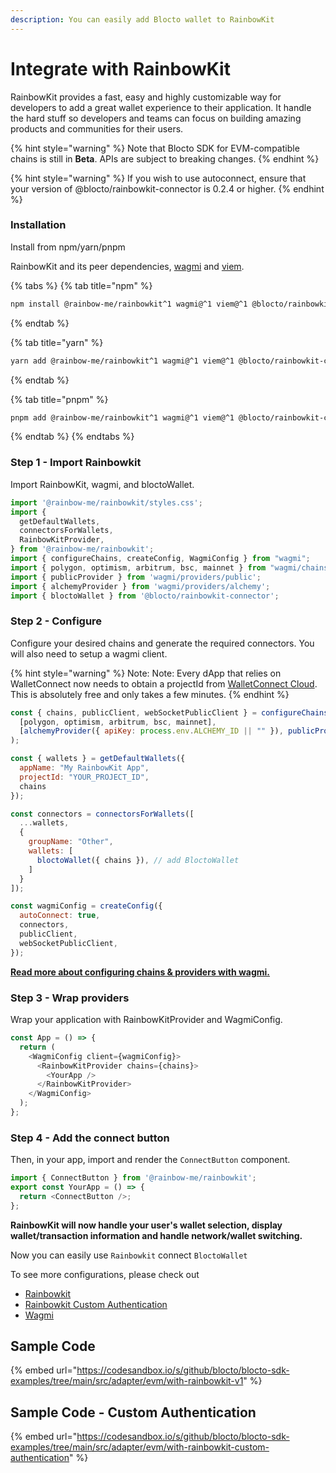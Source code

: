 ```yaml
---
description: You can easily add Blocto wallet to RainbowKit
---
```


# Integrate with RainbowKit

RainbowKit provides a fast, easy and highly customizable way for developers to add a great wallet experience to their application. It handle the hard stuff so developers and teams can focus on building amazing products and communities for their users.

{% hint style="warning" %}
Note that Blocto SDK for EVM-compatible chains is still in **Beta**. APIs are subject to breaking changes.
{% endhint %}

{% hint style="warning" %}
If you wish to use autoconnect, ensure that your version of @blocto/rainbowkit-connector is 0.2.4 or higher.
{% endhint %}

### Installation

Install from npm/yarn/pnpm

RainbowKit and its peer dependencies, [wagmi](https://wagmi.sh/react/getting-started) and [viem](https://viem.sh/).

{% tabs %}
{% tab title="npm" %}
```bash
npm install @rainbow-me/rainbowkit^1 wagmi@^1 viem@^1 @blocto/rainbowkit-connector@^1
```
{% endtab %}

{% tab title="yarn" %}
```bash
yarn add @rainbow-me/rainbowkit^1 wagmi@^1 viem@^1 @blocto/rainbowkit-connector@^1
```
{% endtab %}

{% tab title="pnpm" %}
```bash
pnpm add @rainbow-me/rainbowkit^1 wagmi@^1 viem@^1 @blocto/rainbowkit-connector@^1
```
{% endtab %}
{% endtabs %}

### Step 1 - Import Rainbowkit

Import RainbowKit, wagmi, and bloctoWallet.

```javascript
import '@rainbow-me/rainbowkit/styles.css';
import {
  getDefaultWallets,
  connectorsForWallets,
  RainbowKitProvider,
} from '@rainbow-me/rainbowkit';
import { configureChains, createConfig, WagmiConfig } from "wagmi";
import { polygon, optimism, arbitrum, bsc, mainnet } from "wagmi/chains";
import { publicProvider } from 'wagmi/providers/public';
import { alchemyProvider } from 'wagmi/providers/alchemy';
import { bloctoWallet } from '@blocto/rainbowkit-connector';
```

### Step 2 - Configure

Configure your desired chains and generate the required connectors. You will also need to setup a wagmi client.

{% hint style="warning" %}
Note: Note: Every dApp that relies on WalletConnect now needs to obtain a projectId from [WalletConnect Cloud](https://cloud.walletconnect.com/sign-in). This is absolutely free and only takes a few minutes.
{% endhint %}

```javascript
const { chains, publicClient, webSocketPublicClient } = configureChains(
  [polygon, optimism, arbitrum, bsc, mainnet],
  [alchemyProvider({ apiKey: process.env.ALCHEMY_ID || "" }), publicProvider()]
);

const { wallets } = getDefaultWallets({
  appName: "My RainbowKit App",
  projectId: "YOUR_PROJECT_ID",
  chains
});

const connectors = connectorsForWallets([
  ...wallets,
  {
    groupName: "Other",
    wallets: [
      bloctoWallet({ chains }), // add BloctoWallet
    ]
  }
]);

const wagmiConfig = createConfig({
  autoConnect: true,
  connectors,
  publicClient,
  webSocketPublicClient,
});
```

[**Read more about configuring chains & providers with wagmi.**](https://wagmi.sh/react/providers/configuring-chains)

### Step 3 - Wrap providers

Wrap your application with RainbowKitProvider and WagmiConfig.

```javascript
const App = () => {
  return (
    <WagmiConfig client={wagmiConfig}>
      <RainbowKitProvider chains={chains}>
        <YourApp />
      </RainbowKitProvider>
    </WagmiConfig>
  );
};
```

### Step 4 - Add the connect button

Then, in your app, import and render the `ConnectButton` component.

```javascript
import { ConnectButton } from '@rainbow-me/rainbowkit';
export const YourApp = () => {
  return <ConnectButton />;
};
```

**RainbowKit will now handle your user's wallet selection, display wallet/transaction information and handle network/wallet switching.**

Now you can easily use `Rainbowkit` connect `BloctoWallet`

To see more configurations, please check out

* [Rainbowkit](https://www.rainbowkit.com/docs/installation#wrap-providers)
* [Rainbowkit Custom Authentication](https://www.rainbowkit.com/docs/custom-authentication)
* [Wagmi](https://wagmi.sh/react/getting-started)

## Sample Code

{% embed url="https://codesandbox.io/s/github/blocto/blocto-sdk-examples/tree/main/src/adapter/evm/with-rainbowkit-v1" %}

## Sample Code - Custom Authentication

{% embed url="https://codesandbox.io/s/github/blocto/blocto-sdk-examples/tree/main/src/adapter/evm/with-rainbowkit-custom-authentication" %}
